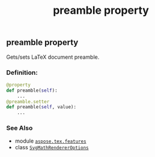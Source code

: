 ﻿---
title: preamble property
second_title: Aspose.TeX for Python via .NET API References
description: 
type: docs
weight: 70
url: /python-net/aspose.tex.features/svgmathrendereroptions/preamble/
is_root: false
---

## preamble property


Gets/sets LaTeX document preamble.
### Definition:
```python
@property
def preamble(self):
    ...
@preamble.setter
def preamble(self, value):
    ...
```

### See Also
* module [`aspose.tex.features`](../../)
* class [`SvgMathRendererOptions`](/tex/python-net/aspose.tex.features/svgmathrendereroptions)
